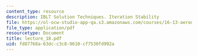 ```yaml
---
content_type: resource
description: IBLT Solution Techniques. Iteration Stability
file: https://ol-ocw-studio-app-qa.s3.amazonaws.com/courses/16-13-aerodynamics-of-viscous-fluids-fall-2003/fd87768a63dcc3c89610cf7530fd992a_lecture_18.pdf
file_type: application/pdf
resourcetype: Document
title: lecture_18.pdf
uid: fd87768a-63dc-c3c8-9610-cf7530fd992a
---
```


